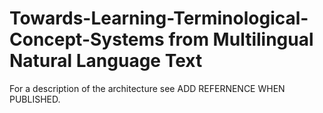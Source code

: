 # Towards-Learning-Terminological-Concept-Systems from Multilingual Natural Language Text

For a description of the architecture see ADD REFERNENCE WHEN PUBLISHED.
